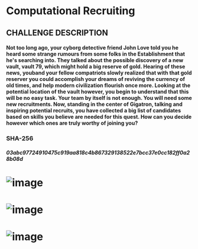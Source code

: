 # Computational Recruiting

##  CHALLENGE DESCRIPTION

#### Not too long ago, your cyborg detective friend John Love told you he heard some strange rumours from some folks in the Establishment that he's searching into. They talked about the possible discovery of a new vault, vault 79, which might hold a big reserve of gold. Hearing of these news, youband your fellow compatriots slowly realized that with that gold reserver you could accomplish your dreams of reviving the currency of old times, and help modern civilization flourish once more. Looking at the potential location of the vault however, you begin to understand that this will be no easy task. Your team by itself is not enough. You will need some new recruitments. Now, standing in the center of Gigatron, talking and inspiring potential recruits, you have collected a big list of candidates based on skills you believe are needed for this quest. How can you decide however which ones are truly worthy of joining you?

### SHA-256

##### 03abc97724910475c919aa818c4b867329138522e7bcc37e0cc182ff0a28b08d 

# ![image](https://github.com/user-attachments/assets/258bacad-03b3-43b0-9621-47d1729513ee)
# ![image](https://github.com/user-attachments/assets/8a8f20fd-8037-4a8f-aa28-c1f99d6b10d6)
# ![image](https://github.com/user-attachments/assets/053546e1-4010-467f-aaf0-0458c004aaf1)
